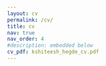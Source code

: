 ```yaml
---
layout: cv
permalink: /cv/
title: cv
nav: true
nav_order: 4
#description: embedded below
cv_pdf: kshiteesh_hegde_cv.pdf
---
```

<object data="{{ site.url }}{{ site.baseurl }}/assets/pdf/kshiteesh_hegde_cv.pdf" width="100%" height="500" type='application/pdf'></object>
